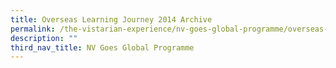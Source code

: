 ```yaml
---
title: Overseas Learning Journey 2014 Archive
permalink: /the-vistarian-experience/nv-goes-global-programme/overseas-learning-journey-2014-archive/
description: ""
third_nav_title: NV Goes Global Programme
---
```

